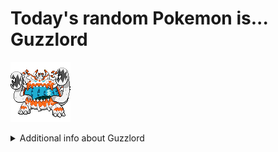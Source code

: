 # Today's random Pokemon is... Guzzlord

![Guzzlord shiny sprite](https://raw.githubusercontent.com/PokeAPI/sprites/master/sprites/pokemon/shiny/799.png)

<details>
<summary>Additional info about Guzzlord</summary>

| srpite type | image |
|------|------|
| back_default | ![Guzzlord back_default sprite](https://raw.githubusercontent.com/PokeAPI/sprites/master/sprites/pokemon/back/799.png) |
| back_shiny | ![Guzzlord back_shiny sprite](https://raw.githubusercontent.com/PokeAPI/sprites/master/sprites/pokemon/back/shiny/799.png) |
| front_default | ![Guzzlord front_default sprite](https://raw.githubusercontent.com/PokeAPI/sprites/master/sprites/pokemon/799.png) | </details>